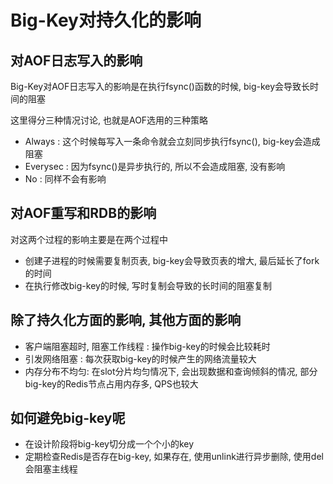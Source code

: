 # Big-Key对持久化的影响

## 对AOF日志写入的影响

Big-Key对AOF日志写入的影响是在执行fsync()函数的时候, big-key会导致长时间的阻塞

这里得分三种情况讨论, 也就是AOF选用的三种策略

- Always : 这个时候每写入一条命令就会立刻同步执行fsync(), big-key会造成阻塞
- Everysec : 因为fsync()是异步执行的, 所以不会造成阻塞, 没有影响
- No : 同样不会有影响

## 对AOF重写和RDB的影响

对这两个过程的影响主要是在两个过程中

- 创建子进程的时候需要复制页表, big-key会导致页表的增大, 最后延长了fork的时间
- 在执行修改big-key的时候, 写时复制会导致的长时间的阻塞复制

## 除了持久化方面的影响, 其他方面的影响

- 客户端阻塞超时, 阻塞工作线程 : 操作big-key的时候会比较耗时
- 引发网络阻塞 : 每次获取big-key的时候产生的网络流量较大
- 内存分布不均匀: 在slot分片均匀情况下, 会出现数据和查询倾斜的情况, 部分big-key的Redis节点占用内存多, QPS也较大

## 如何避免big-key呢

- 在设计阶段将big-key切分成一个个小的key
- 定期检查Redis是否存在big-key, 如果存在, 使用unlink进行异步删除, 使用del会阻塞主线程